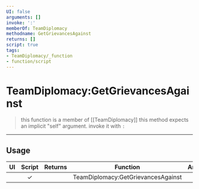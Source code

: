 ```yaml
---
UI: false
arguments: []
invoke: ':'
memberOf: TeamDiplomacy
methodname: GetGrievancesAgainst
returns: []
script: true
tags:
- TeamDiplomacy/_function
- function/script
---
```

# TeamDiplomacy:GetGrievancesAgainst
> this function is a member of [[TeamDiplomacy]]
> this method expects an implicit "self" argument. invoke it with `:`
-----
## Usage
|  UI | Script | Returns | Function | Arguments |
|:---:|:------:|-------:|:--------:|:---------|
| |✓||TeamDiplomacy:GetGrievancesAgainst||
